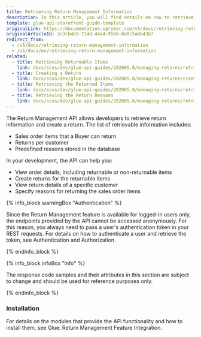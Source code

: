 ```yaml
---
title: Retrieving Return Management Information
description: In this article, you will find details on how to retrieve Return Management information via the Spryker Glue API.
template: glue-api-storefront-guide-template
originalLink: https://documentation.spryker.com/v5/docs/retrieving-return-management-information
originalArticleId: 3c3cb4b5-714d-44a4-95b6-8a0c5abb43b7
redirect_from:
  - /v5/docs/retrieving-return-management-information
  - /v5/docs/en/retrieving-return-management-information
related:
  - title: Retrieving Returnable Items
    link: docs/scos/dev/glue-api-guides/202005.0/managing-returns/retrieving-returnable-items.html
  - title: Creating a Return
    link: docs/scos/dev/glue-api-guides/202005.0/managing-returns/creating-a-return.html
  - title: Retrieving the Returned Items
    link: docs/scos/dev/glue-api-guides/202005.0/managing-returns/retrieving-the-returned-items.html
  - title: Retrieving the Return Reasons
    link: docs/scos/dev/glue-api-guides/202005.0/managing-returns/retrieving-return-reasons.html
---
```


The Return Management API allows developers to retrieve return information and create a return. The list of retrievable information includes: 

* Sales order items that a Buyer can return
* Returns per customer
* Predefined reasons stored in the database

In your development, the API can help you:

* View order details, including returnable or non-returnable items
* Create returns for the returnable items
* View return details of a specific customer
* Specify reasons for returning the sales order items

 
{% info_block warningBox "Authentication" %}

Since the Return Management feature is available for logged-in users only, the endpoints provided by the API cannot be accessed anonymously. For this reason, you always need to pass a user's authentication token in your REST requests. For details on how to authenticate a user and retrieve the token, see Authentication and Authorization.

{% endinfo_block %}


{% info_block infoBox "Info" %}

The response code samples and their attributes in this section are subject to change and should be used for reference purposes only.

{% endinfo_block %}

### Installation
For details on the modules that provide the API functionality and how to install them, see Glue: Return Management Feature Integration. <!-- add a link -->
